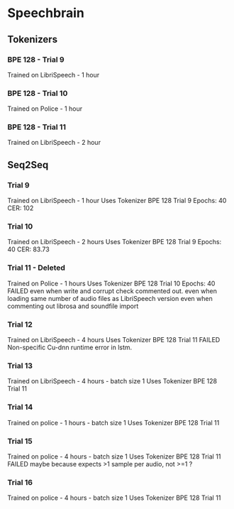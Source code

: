 # Speechbrain

## Tokenizers
### BPE 128 - Trial 9
Trained on LibriSpeech - 1 hour

### BPE 128 - Trial 10
Trained on Police - 1 hour

### BPE 128 - Trial 11
Trained on LibriSpeech - 2 hour

## Seq2Seq
### Trial 9
Trained on LibriSpeech - 1 hour
Uses Tokenizer BPE 128 Trial 9
Epochs: 40
CER: 102

### Trial 10
Trained on LibriSpeech - 2 hours
Uses Tokenizer BPE 128 Trial 9
Epochs: 40
CER: 83.73

### Trial 11 - Deleted
Trained on Police - 1 hours
Uses Tokenizer BPE 128 Trial 10
Epochs: 40
FAILED even when write and corrupt check commented out.
      even when loading same number of audio files as LibriSpeech version
      even when commenting out librosa and soundfile import

### Trial 12
Trained on LibriSpeech - 4 hours
Uses Tokenizer BPE 128 Trial 11
FAILED Non-specific Cu-dnn runtime error in lstm.

### Trial 13
Trained on LibriSpeech - 4 hours - batch size 1
Uses Tokenizer BPE 128 Trial 11

### Trial 14
Trained on police - 1 hours - batch size 1
Uses Tokenizer BPE 128 Trial 11

### Trial 15
Trained on police - 4 hours - batch size 1
Uses Tokenizer BPE 128 Trial 11
FAILED maybe because expects >1 sample per audio, not >=1 ?

### Trial 16
Trained on police - 4 hours - batch size 1
Uses Tokenizer BPE 128 Trial 11

